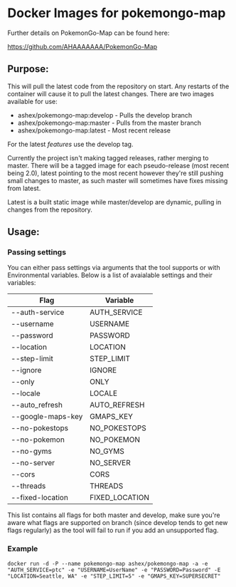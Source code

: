 # Docker Images for pokemongo-map

Further details on PokemonGo-Map can be found here:

https://github.com/AHAAAAAAA/PokemonGo-Map

## Purpose:

This will pull the latest code from the repository on start. Any restarts of the container will cause it to pull the latest changes. There are two images available for use:

* ashex/pokemongo-map:develop - Pulls the develop branch
* ashex/pokemongo-map:master - Pulls from the master branch
* ashex/pokemongo-map:latest - Most recent release

For the latest *features* use the develop tag. 

Currently the project isn't making tagged releases, rather merging to master. There will be a tagged image for each pseudo-release (most recent being 2.0), latest pointing to the most recent however they're still pushing small changes to master, as such master will sometimes have fixes missing from latest. 

Latest is a built static image while master/develop are dynamic, pulling in changes from the repository.


## Usage:

### Passing settings

You can either pass settings via arguments that the tool supports or with Environmental variables. Below is a list of avaialable settings and their variables:


| Flag  | Variable  |
|---|---|
| --auth-service  | AUTH_SERVICE  |
| --username  | USERNAME  |
| --password  | PASSWORD  |
| --location  | LOCATION  |
| --step-limit  | STEP_LIMIT  |
| --ignore  | IGNORE  |
| --only  | ONLY  |
| --locale  | LOCALE  |
| --auto_refresh  | AUTO_REFRESH  |
| --google-maps-key  | GMAPS_KEY  |
| --no-pokestops  | NO_POKESTOPS  |
| --no-pokemon  | NO_POKEMON  |
| --no-gyms  | NO_GYMS  |
| --no-server  | NO_SERVER  |
| --cors  | CORS  |
| --threads | THREADS |
| --fixed-location | FIXED_LOCATION |

This list contains all flags for both master and develop, make sure you're aware what flags are supported on branch (since develop tends to get new flags regularly) as the tool will fail to run if you add an unsupported flag.


### Example
`docker run -d -P --name pokemongo-map ashex/pokemongo-map -a -e "AUTH_SERVICE=ptc" -e "USERNAME=UserName" -e "PASSWORD=Password" -E "LOCATION=Seattle, WA" -e "STEP_LIMIT=5" -e "GMAPS_KEY=SUPERSECRET"`




